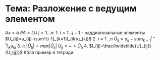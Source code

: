# Тема: Разложение с ведущим элементом
$Ax=b$
$PA=LU$
$j=1\dots{n}$:
	1. $i=1\dots{j-1}$ - наддиагональные элементы
		$U_{ij}=a_{ij}-\sum^{i-1}_{k=1}l_{ik}u_{kj}$ 
	2. $i=1\dots{n}$
		$\widetilde{U}_{ij}=a_{ij}-sum^{i-1}_{k=1}l_{ik}u_{kj}$ 
	3. $t:\ |\widetilde{U}_{tj}|=max|\widetilde{U}_{ij}|$
		$U_{jj}<->\widetilde{U}_{tj}$
	4. $l_{ij}=\frac{\widetilde{U}_{ij}}{U_{jj}}$ 
	#бля пример в тетради